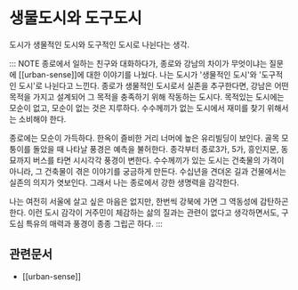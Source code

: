 # 생물도시와 도구도시

도시가 생물적인 도시와 도구적인 도시로 나뉜다는 생각.

::: NOTE
종로에서 일하는 친구와 대화하다가, 종로와 강남의 차이가 무엇이냐는 질문에 [[urban-sense]]에 대한 이야기를 나눴다. 나는 도시가 '생물적인 도시'와 '도구적인 도시'로 나뉜다고 느낀다. 종로가 생물적인 도시로서 실존을 추구한다면, 강남은 어떤 목적을 가지고 설계되어 그 목적을 충족하기 위해 작동하는 도시다. 목적있는 도시에는 모순이 없고, 모순이 없는 것은 지루하다. 수수께끼가 없는 도시에서 재미를 찾기 위해서는 소비해야 한다.

종로에는 모순이 가득하다. 한옥이 즐비한 거리 너머에 높은 유리빌딩이 보인다. 골목 모퉁이를 돌았을 때 나타날 풍경은 예측을 불허한다. 종각부터 종로3가, 5가, 흥인지문, 동묘까지 버스를 타면 시시각각 풍경이 변한다. 수수께끼가 있는 도시는 건축물의 가격이 아니라, 그 건축물이 겪은 이야기를 궁금하게 만든다. 수십년을 견뎌온 길과 건물에서는 실존의 의지가 엿보인다. 그래서 나는 종로에서 강한 생명력을 감각한다.

나는 여전히 서울에 살고 싶은 마음은 없지만, 한번씩 강북에 가면 그 역동성에 감탄하곤 한다. 이런 도시 감각이 거주민이 체감하는 삶의 질과는 관련이 없다고 생각하면서도, 구도심 특유의 매력과 풍경이 종종 그립곤 하다.
:::

## 관련문서

- [[urban-sense]]
